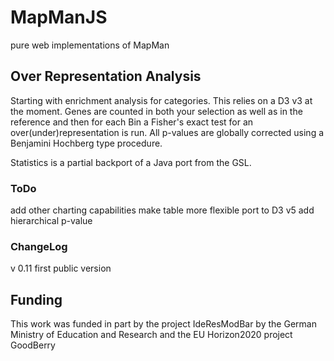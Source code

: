 
# MapManJS
pure web implementations of MapMan

## Over Representation Analysis
Starting with enrichment analysis for categories.
This relies on a D3 v3 at the moment.
Genes are counted in both your selection as well as in the reference and then for each Bin a Fisher's exact test for an over(under)representation is run. All p-values are globally corrected using a Benjamini Hochberg type procedure.

Statistics is a partial backport of a Java port from the GSL. 



### ToDo
add other charting capabilities
make table more flexible
port to D3 v5
add hierarchical p-value




### ChangeLog
v 0.11 first public version


## Funding
This work was funded in part by the project IdeResModBar by the German Ministry of Education and Research and the EU Horizon2020 project GoodBerry
